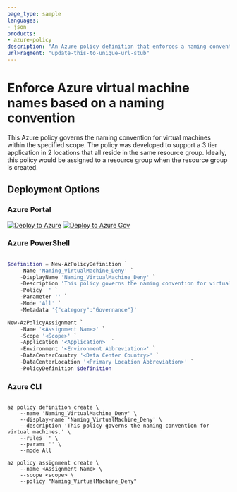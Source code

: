 ```yaml
---
page_type: sample
languages:
- json
products:
- azure-policy
description: "An Azure policy definition that enforces a naming convention on Azure virtual machines."
urlFragment: "update-this-to-unique-url-stub"
---
```


# Enforce Azure virtual machine names based on a naming convention

This Azure policy governs the naming convention for virtual machines within the specified scope. The policy was developed to support a 3 tier application in 2 locations that all reside in the same resource group. Ideally, this policy would be assigned to a resource group when the resource group is created.

## Deployment Options

### Azure Portal

[![Deploy to Azure](https://aka.ms/deploytoazurebutton)](https://portal.azure.com/#blade/Microsoft_Azure_Policy/CreatePolicyDefinitionBlade/uri/)
[![Deploy to Azure Gov](https://aka.ms/deploytoazuregovbutton)](https://portal.azure.us/?#blade/Microsoft_Azure_Policy/CreatePolicyDefinitionBlade/uri/)

### Azure PowerShell

````powershell

$definition = New-AzPolicyDefinition `
    -Name 'Naming_VirtualMachine_Deny' `
    -DisplayName 'Naming_VirtualMachine_Deny' `
    -Description 'This policy governs the naming convention for virtual machines.' `
    -Policy '' `
    -Parameter '' `
    -Mode 'All' `
    -Metadata '{"category":"Governance"}'

New-AzPolicyAssignment `
    -Name '<Assignment Name>' `
    -Scope '<Scope>' `
    -Application '<Application>' `
    -Environment '<Environment Abbreviation>' `
    -DataCenterCountry '<Data Center Country>' `
    -DataCenterLocation '<Primary Location Abbreviation>' `
    -PolicyDefinition $definition

````

### Azure CLI

````cli

az policy definition create \
    --name 'Naming_VirtualMachine_Deny' \
    --display-name 'Naming_VirtualMachine_Deny' \
    --description 'This policy governs the naming convention for virtual machines.' \
    --rules '' \
    --params '' \
    --mode All

az policy assignment create \
    --name <Assignment Name> \
    --scope <scope> \
    --policy "Naming_VirtualMachine_Deny"

````
